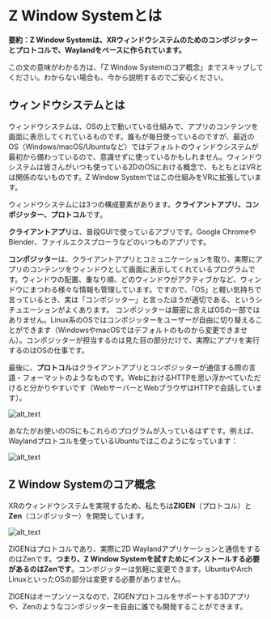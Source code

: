 # Z Window Systemとは

**要約：Z Window Systemは、XRウィンドウシステムのためのコンポジッターとプロトコルで、Waylandをベースに作られています。**

この文の意味がわかる方は、「Z Window Systemのコア概念」までスキップしてください。わからない場合も、今から説明するのでご安心ください。


## ウィンドウシステムとは

ウィンドウシステムは、OSの上で動いている仕組みで、アプリのコンテンツを画面に表示してくれているものです。誰もが毎日使っているのですが、最近のOS（Windows/macOS/Ubuntuなど）ではデフォルトのウィンドウシステムが最初から備わっているので、意識せずに使っているかもしれません。ウィンドウシステムは皆さんがいつも使っている2DのOSにおける概念で、もともとはVRとは関係のないものです。Z Window Systemではこの仕組みをVRに拡張しています。

ウィンドウシステムには3つの構成要素があります。**クライアントアプリ、コンポジッター、プロトコル**です。

**クライアントアプリ**は、普段GUIで使っているアプリです。Google ChromeやBlender、ファイルエクスプローラなどのいつものアプリです。

**コンポジッター**は、クライアントアプリとコミュニケーションを取り、実際にアプリのコンテンツをウィンドウとして画面に表示してくれているプログラムです。ウィンドウの配置、重なり順、どのウィンドウがアクティブかなど、ウィンドウにまつわる様々な情報も管理しています。ですので、「OS」と軽い気持ちで言っているとき、実は「コンポジッター」と言ったほうが適切である、というシチュエーションがよくあります。
コンポジッターは厳密に言えばOSの一部ではありません。Linux系のOSではコンポジッターをユーザーが自由に切り替えることができます（WindowsやmacOSではデフォルトのものから変更できません）。コンポジッターが担当するのは見た目の部分だけで、実際にアプリを実行するのはOSの仕事です。

最後に、**プロトコル**はクライアントアプリとコンポジッターが通信する際の言語・フォーマットのようなものです。WebにおけるHTTPを思い浮かべていただけると分かりやすいです（WebサーバーとWebブラウザはHTTPで会話しています）。


![alt_text](image1.png "image_tooltip")


あなたがお使いのOSにもこれらのプログラムが入っているはずです。例えば、Waylandプロトコルを使っているUbuntuではこのようになっています：

![alt_text](image2.png "image_tooltip")



## Z Window Systemのコア概念

XRのウィンドウシステムを実現するため、私たちは**ZIGEN**（プロトコル）と**Zen**（コンポジッター）を開発しています。

![alt_text](image3.png "image_tooltip")

ZIGENはプロトコルであり、実際に2D Waylandアプリケーションと通信をするのはZenです。**つまり、Z Window Systemを試すためにインストールする必要があるのはZenです**。コンポジッターは気軽に変更できます。UbuntuやArch LinuxといったOSの部分は変更する必要がありません。

ZIGENはオープンソースなので、ZIGENプロトコルをサポートする3Dアプリや、Zenのようなコンポジッターを自由に誰でも開発することができます。
